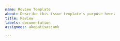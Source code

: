 ```yaml
---
name: Review Template
about: Describe this issue template's purpose here.
title: Review
labels: documentation
assignees: akepatisassank

---
```



